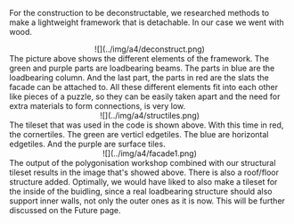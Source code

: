 For the construction to be deconstructable, we researched methods to make a lightweight framework that is detachable. In our case we went with wood. 
<center>
    ![](../img/a4/deconstruct.png)
</center>
The picture above shows the different elements of the framework. The green and purple parts are loadbearing beams. The parts in blue are the loadbearing column. And the last part, the parts in red are the slats the facade can be attached to. All these different elements fit into each other like pieces of a puzzle, so they can be easily taken apart and the need for extra materials to form connections, is very low.
<center>
    ![](../img/a4/structiles.png)
</center>
The tileset that was used in the code is shown above. With this time in red, the cornertiles. The green are verticl edgetiles. The blue are horizontal edgetiles. And the purple are surface tiles.
<center>
    ![](../img/a4/facade1.png)
</center>
The output of the polygonisation workshop combined with our structural tileset results in the image that's showed above. There is also a roof/floor structure added. 
Optimally, we would have liked to also make a tileset for the inside of the buidling, since a real loadbearing structure should also support inner walls, not only the outer ones as it is now. This will be further discussed on the Future page.